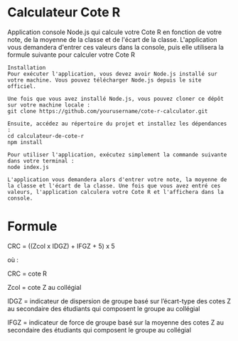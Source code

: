 
# Calculateur Cote R


Application console Node.js qui calcule votre Cote R en fonction de votre note, de la moyenne de la classe et de l'écart de la classe. L'application vous demandera d'entrer ces valeurs dans la console, puis elle utilisera la formule suivante pour calculer votre Cote R 

```
Installation
Pour exécuter l'application, vous devez avoir Node.js installé sur votre machine. Vous pouvez télécharger Node.js depuis le site officiel.

Une fois que vous avez installé Node.js, vous pouvez cloner ce dépôt sur votre machine locale :
git clone https://github.com/yourusername/cote-r-calculator.git

Ensuite, accédez au répertoire du projet et installez les dépendances :
cd calculateur-de-cote-r
npm install

Pour utiliser l'application, exécutez simplement la commande suivante dans votre terminal :
node index.js

L'application vous demandera alors d'entrer votre note, la moyenne de la classe et l'écart de la classe. Une fois que vous avez entré ces valeurs, l'application calculera votre Cote R et l'affichera dans la console.
```


# Formule


CRC = ((Zcol x IDGZ) + IFGZ + 5) x 5

où :

CRC = cote R

Zcol = cote Z au collégial

IDGZ = indicateur de dispersion de groupe basé sur l’écart-type des cotes Z au secondaire des étudiants qui composent le groupe au collégial

IFGZ = indicateur de force de groupe basé sur la moyenne des cotes Z au secondaire des étudiants qui composent le groupe au collégial




